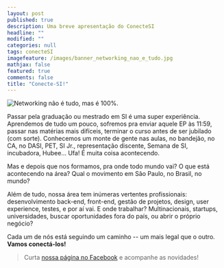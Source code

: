 ```yaml
---
layout: post
published: true
description: Uma breve apresentação do ConecteSI
headline: ""
modified: ""
categories: null
tags: conecteSI
imagefeature: /images/banner_networking_nao_e_tudo.jpg
mathjax: false
featured: true
comments: false
title: "Conecte-SI!"
---
```



![Networking não é tudo, mas é 100%.]({{site.baseurl}}/images/banner_networking_nao_e_tudo.jpg)

Passar pela graduação ou mestrado em SI é uma super experiência. Aprendemos de tudo um pouco, sofremos pra enviar aquele EP às 11:59, passar nas matérias mais difíceis, terminar o curso antes de ser jubilado (com sorte). Conhecemos um monte de gente nas aulas, no bandejão, no CA, no DASI, PET, SI Jr., representação discente, Semana de SI, incubadora, Hubee… Ufa! É muita coisa acontecendo.

Mas e depois que nos formamos, pra onde todo mundo vai? O que está acontecendo na área? Qual o movimento em São Paulo, no Brasil, no mundo?

Além de tudo, nossa área tem inúmeras vertentes profissionais: desenvolvimento back-end, front-end, gestão de projetos, design, user experience, testes, e por aí vai. E onde trabalhar? Multinacionais, startups, universidades, buscar oportunidades fora do país, ou abrir o próprio negócio?

Cada um de nós está seguindo um caminho -- um mais legal que o outro.
**Vamos conectá-los!**

> Curta [nossa página no Facebook](https://www.facebook.com/conectesiusp/) e acompanhe as novidades!
